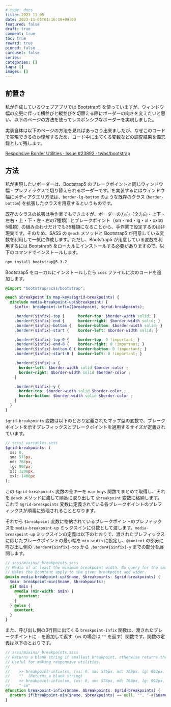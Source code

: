 ```yaml
---
# type: docs 
title: 2023 11 05
date: 2023-11-05T01:16:19+09:00
featured: false
draft: true
comment: true
toc: true
reward: true
pinned: false
carousel: false
series:
categories: []
tags: []
images: []
---
```


## 前置き

私が作成しているウェブアプリでは Bootstrap5 を使っていますが、ウィンドウ幅の変更に伴って横並びと縦並びを切替える際にボーダーの向きを変えたいと思い、以下のページの方法を使ってレスポンシブなボーダーを実現しました。

実装自体は以下のページの方法を見ればあっさり出来ましたが、なぜこのコードで実現できるのか理解するため、コード中に出てくる変数などの調査結果を備忘録として残します。

[Responsive Border Utilities · Issue #23892 · twbs/bootstrap](https://github.com/twbs/bootstrap/issues/23892#issuecomment-378172751)

## 方法

私が実現したいボーダーは、Bootstrap5 のブレークポイントと同じウィンドウ幅・プレフィックスで切り替えられるボーダーです。を実装するにはウィンドウ幅にメディアクエリ方法は、`border-lg-bottom` のような既存のクラス (`border-bottom`) を拡張したクラスを用意するというものです。

既存のクラスの拡張は手作業でもできますが、ボーダーの方向（全方向・上下・左右・上・下・左・右の7種類）とブレークポイント（sm・md・lg・xl・xxlの5種類）の組み合わせだけでも35種類になることから、手作業で設定するのは非現実です。そのため、SASS の `@each` メソッドと Bootstrap5 が用意している変数を利用して一気に作成します。ただし、Bootstrap5 が用意している変数を利用するには Bootstrap5 をローカルにインストールする必要がありますので、以下のコマンドでインストールします。

```bash
npm install bootstrap@5.3.2
```

Bootstrap5 をローカルにインストールしたら `scss` ファイルに次のコードを追加します。

```scss
@import "bootstrap/scss/bootstrap";

@each $breakpoint in map-keys($grid-breakpoints) {
  @include media-breakpoint-up($breakpoint) {
    $infix: breakpoint-infix($breakpoint, $grid-breakpoints);

    .border#{$infix}-top {      border-top: $border-width solid; }
    .border#{$infix}-end {      border-right: $border-width solid; }
    .border#{$infix}-bottom {   border-bottom: $border-width solid; }
    .border#{$infix}-start {    border-left: $border-width solid; }

    .border#{$infix}-top-0 {    border-top: 0 !important; }
    .border#{$infix}-end-0 {    border-right: 0 !important; }
    .border#{$infix}-bottom-0 { border-bottom: 0 !important; }
    .border#{$infix}-start-0 {  border-left: 0 !important; }

    .border#{$infix}-x {
      border-left: $border-width solid $border-color ;
      border-right: $border-width solid $border-color ;
    }

    .border#{$infix}-y {
      border-top: $border-width solid $border-color ;
      border-bottom: $border-width solid $border-color ;
    }
  }
}
```

`$grid-breakpoints` 変数は以下のとおり定義されたマップ型の変数で、ブレークポイントを示すプレフィックスとブレークポイントを適用するサイズが定義されています。

```scss
// scss/_variables.scss
$grid-breakpoints: (
  xs: 0,
  sm: 576px,
  md: 768px,
  lg: 992px,
  xl: 1200px,
  xxl: 1400px
);
```

この `$grid-breakpoints` 変数の全キーを `map-keys` 関数でまとめて取得し、それを `@each` メソッドに渡して順番に取り出して `$breakpoint` 変数に格納します。これで `$grid-breakpoints` 変数に定義されている各ブレークポイントのプレフィックスが順番に処理されることとなります。

それから `$breakpoint` 変数に格納されているブレークポイントのプレフィックスを `media-breakpoint-up` ミックスインに引数として渡します。`media-breakpoint-up` ミックスインの定義は以下のとおりで、渡されたプレフィックスに応じたブレークポイントの最小幅を `min-width` に設定し、`@content` の部分に呼び出し側の `.border#{$infix}-top` から `.border#{$infix}-y` までの部分を展開します。

```scss
// scss/mixins/_breakpoints.scss
// Media of at least the minimum breakpoint width. No query for the smallest breakpoint.
// Makes the @content apply to the given breakpoint and wider.
@mixin media-breakpoint-up($name, $breakpoints: $grid-breakpoints) {
  $min: breakpoint-min($name, $breakpoints);
  @if $min {
    @media (min-width: $min) {
      @content;
    }
  } @else {
    @content;
  }
}
```

また、呼び出し側の3行目に出てくる `breakpoint-infix` 関数は、渡されたブレークポイントに `-` を追加して返す（`xs` の場合は `""` を返す）関数です。関数の定義は以下のとおりです。

```scss
// scss/mixins/_breakpoints.scss
// Returns a blank string if smallest breakpoint, otherwise returns the name with a dash in front.
// Useful for making responsive utilities.
//
//    >> breakpoint-infix(xs, (xs: 0, sm: 576px, md: 768px, lg: 992px, xl: 1200px, xxl: 1400px))
//    ""  (Returns a blank string)
//    >> breakpoint-infix(sm, (xs: 0, sm: 576px, md: 768px, lg: 992px, xl: 1200px, xxl: 1400px))
//    "-sm"
@function breakpoint-infix($name, $breakpoints: $grid-breakpoints) {
  @return if(breakpoint-min($name, $breakpoints) == null, "", "-#{$name}");
}
```
